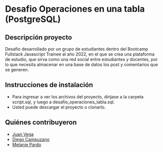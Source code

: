 # Desafio  Operaciones en una tabla (PostgreSQL)

## Descripción proyecto
Desafio desarrollado por un grupo de estudiantes dentro del Bootcamp Fullstack Javascript Trainee al año 2022,  en el que se crea una plataforma de estudio, que sirva como una red social entre estudiantes y docentes, por lo que necesita almacenar en una base de datos los post y comentarios que se generen.

## Instrucciones de instalación

- Para ingresar a ver los archivos del proyecto, dirijase a la carpeta script.sql, y luego a desafio_operaciones_tabla.sql.
- Usted puede descargar el proyecto o clonarlo.

## Quiénes contribuyeron

+ [Juan Vega](https://github.com/)
+ [Diego Campuzano](https://github.com/hermani456)
+ [Melanie Pardo](https://github.com/melaniepardo)
